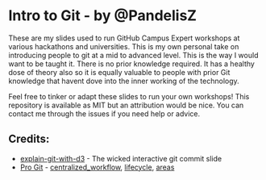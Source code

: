 # Intro to Git - by @PandelisZ

These are my slides used to run GitHub Campus Expert workshops at various hackathons
and universities. This is my own personal take on introducing people to git at a mid to advanced level.
This is the way I would want to be taught it. There is no prior knowledge required. It has
a healthy dose of theory also so it is equally valuable to people with prior Git knowledge 
that havent dove into the inner working of the technology.

Feel free to tinker or adapt these slides to run your own workshops!
This repository is available as MIT but an attribution would be nice.
You can contact me through the issues if you need help or advice.

## Credits:

- [explain-git-with-d3](https://github.com/onlywei/explain-git-with-d3) - The wicked interactive git commit slide
- [Pro Git](https://git-scm.com/book/en/v2) - [centralized_workflow](src/public/img/centralized_workflow.png), [lifecycle](src/public/img/lifecycle.png), [areas](src/public/img/areas.png)
